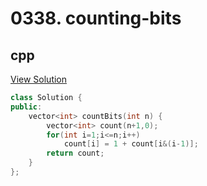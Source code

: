 # 0338. counting-bits

## cpp

[View Solution](0338-counting-bits.cpp)


```cpp
class Solution {
public:
    vector<int> countBits(int n) {
        vector<int> count(n+1,0);
        for(int i=1;i<=n;i++)
            count[i] = 1 + count[i&(i-1)];
        return count;
    }
};
```
